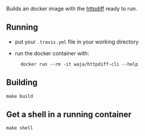 Builds an docker image with the [httpdiff](https://github.com/jgrahamc/httpdiff)  ready to run.

Running
-------

- put your `.travis.yml` file in your working directory
- run the docker container with:

        docker run --rm -it waja/httpdiff-cli --help 

Building
--------

    make build

Get a shell in a running container
----------------------------------

    make shell
